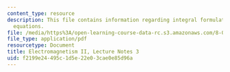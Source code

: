 ```yaml
---
content_type: resource
description: This file contains information regarding integral formulation of basic
  equations.
file: /media/https%3A/open-learning-course-data-rc.s3.amazonaws.com/8-07-electromagnetism-ii-fall-2012/f2199e24495c1d5e22e03cae0e85d96a_MIT8_07F12_ln3.pdf
file_type: application/pdf
resourcetype: Document
title: Electromagnetism II, Lecture Notes 3
uid: f2199e24-495c-1d5e-22e0-3cae0e85d96a
---
```

